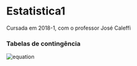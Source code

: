 # Estatistica1
Cursada em 2018-1, com o professor José Caleffi

### Tabelas de contingência 

![equation](http://latex.codecogs.com/gif.download?%5Cfrac%7BP%28A%29%7D%7BP%28B%29%7D)  
